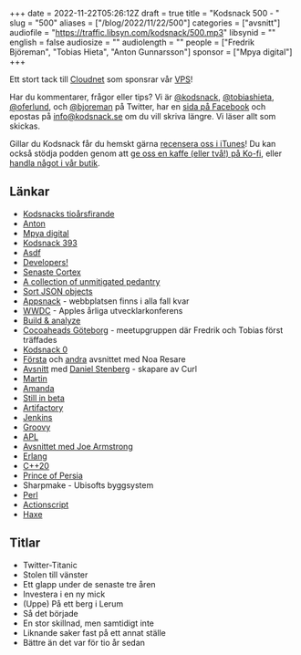 +++
date = 2022-11-22T05:26:12Z
draft = true
title = "Kodsnack 500 - "
slug = "500"
aliases = ["/blog/2022/11/22/500"]
categories = ["avsnitt"]
audiofile = "https://traffic.libsyn.com/kodsnack/500.mp3"
libsynid = ""
english = false
audiosize = ""
audiolength = ""
people = ["Fredrik Björeman", "Tobias Hieta", "Anton Gunnarsson"]
sponsor = ["Mpya digital"]
+++


Ett stort tack till [Cloudnet](https://www.cloudnet.se) som sponsrar vår [VPS](https://en.wikipedia.org/wiki/Virtual_private_server)!

Har du kommentarer, frågor eller tips? Vi är [@kodsnack](https://www.twitter.com/kodsnack), [@tobiashieta](https://www.twitter.com/tobiashieta), [@oferlund](https://www.twitter.com/oferlund), och [@bjoreman](https://www.twitter.com/bjoreman) på Twitter, har en [sida på Facebook](https://www.facebook.com/kodsnack) och epostas på [info@kodsnack.se](mailto:info@kodsnack.se) om du vill skriva längre. Vi läser allt som skickas.

Gillar du Kodsnack får du hemskt gärna [recensera oss i iTunes](https://itunes.apple.com/se/podcast/kodsnack/id561631498?l=en)! Du kan också stödja podden genom att <a href="https://ko-fi.com/kodsnack" rel="payment">ge oss en kaffe (eller två!) på Ko-fi</a>, eller [handla något i vår butik](https://shop.spreadshirt.se/kodsnack/).

## Länkar ##
* [Kodsnacks tioårsfirande](https://kodsnack10.confetti.events/)
* [Anton](https://antongunnarsson.com/)
* [Mpya digital](https://mpyadigital.com/)
* [Kodsnack 393](https://kodsnack.se/393/)
* [Asdf](https://asdf.pizza/)
* [Developers!](https://www.developerspodcast.com/)
* [Senaste Cortex](https://www.relay.fm/cortex/135)
* [A collection of unmitigated pedantry](https://acoup.blog/)
* [Sort JSON objects](https://marketplace.visualstudio.com/items?itemName=richie5um2.vscode-sort-json)
* [Appsnack](http://appsnack.se/) - webbplatsen finns i alla fall kvar
* [WWDC](https://en.wikipedia.org/wiki/Worldwide_Developers_Conference) - Apples årliga utvecklarkonferens
* [Build & analyze](https://buildanalyze.fireside.fm/)
* [Cocoaheads Göteborg](https://www.meetup.com/cocoaheads-goteborg/) - meetupgruppen där Fredrik och Tobias först träffades
* [Kodsnack 0](https://kodsnack.se/0/)
* [Första](https://kodsnack.se/38/) och [andra](https://kodsnack.se/42/) avsnittet med Noa Resare
* [Avsnitt](https://kodsnack.se/people/daniel-stenberg/) med [Daniel Stenberg](https://daniel.haxx.se/) - skapare av Curl
* [Martin](https://grapefrukt.com/)
* [Amanda](https://www.linkedin.com/search/results/all/?heroEntityKey=urn%3Ali%3Afsd_profile%3AACoAAApnjx8B832MzeMOu5_aFaSbH94Eblvb4WA&keywords=amanda%20sj%C3%B6str%C3%B6m)
* [Still in beta](https://open.spotify.com/show/1uxA1pr5jgacyHYAzllS3w)
* [Artifactory](https://jfrog.com/artifactory/)
* [Jenkins](https://www.jenkins.io/)
* [Groovy](https://en.wikipedia.org/wiki/Apache_Groovy)
* [APL](https://en.wikipedia.org/wiki/APL_%28programming_language%29)
* [Avsnittet med Joe Armstrong](https://kodsnack.se/156/)
* [Erlang](https://en.wikipedia.org/wiki/Erlang_%28programming_language%29)
* [C++20](https://en.wikipedia.org/wiki/C%2B%2B20)
* [Prince of Persia](https://en.wikipedia.org/wiki/Prince_of_Persia:_The_Sands_of_Time)
* Sharpmake - Ubisofts byggsystem
* [Perl](https://en.wikipedia.org/wiki/Perl)
* [Actionscript](https://en.wikipedia.org/wiki/ActionScript)
* [Haxe](https://en.wikipedia.org/wiki/Haxe)

## Titlar ##
* Twitter-Titanic
* Stolen till vänster
* Ett glapp under de senaste tre åren
* Investera i en ny mick
* (Uppe) På ett berg i Lerum
* Så det började
* En stor skillnad, men samtidigt inte
* Liknande saker fast på ett annat ställe
* Bättre än det var för tio år sedan